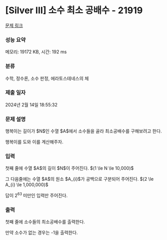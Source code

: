 # [Silver III] 소수 최소 공배수 - 21919 

[문제 링크](https://www.acmicpc.net/problem/21919) 

### 성능 요약

메모리: 19172 KB, 시간: 192 ms

### 분류

수학, 정수론, 소수 판정, 에라토스테네스의 체

### 제출 일자

2024년 2월 14일 18:55:32

### 문제 설명

<p>행복이는 길이가 $N$인 수열 $A$에서 소수들을 골라 최소공배수를 구해보려고 한다.</p>

<p>행복이를 도와 이를 계산해주자.</p>

### 입력 

 <p>첫째 줄에 수열 $A$의 길이 $N$이 주어진다. $(1 \le N \le 10,000)$</p>

<p>그 다음줄에는 수열 $A$의 원소 $A_{i}$가 공백으로 구분되어 주어진다. $(2 \le A_{i} \le 1,000,000)$</p>

<p>답이 2<sup>63 </sup>미만인 입력만 주어진다.</p>

### 출력 

 <p>첫째 줄에 소수들의 최소공배수를 출력한다.</p>

<p>만약 소수가 없는 경우는 -1을 출력한다.</p>

